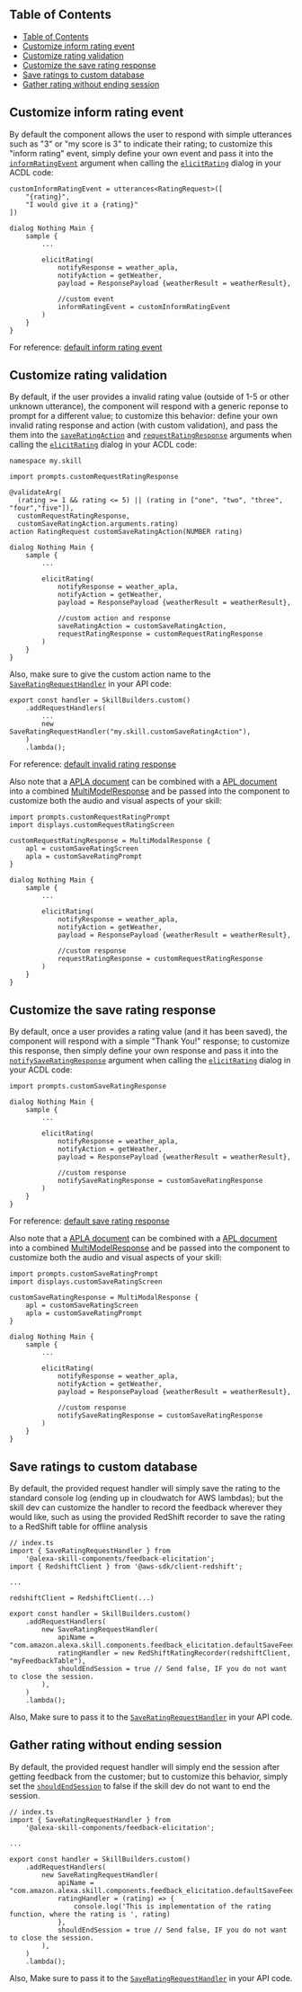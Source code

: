 ## Table of Contents

- [Table of Contents](#table-of-contents)
- [Customize inform rating event](#customize-inform-rating-event)
- [Customize rating validation](#customize-rating-validation)
- [Customize the save rating response](#customize-the-save-rating-response)
- [Save ratings to custom database](#save-ratings-to-custom-database)
- [Gather rating without ending session](#gather-rating-without-ending-session)

## Customize inform rating event
By default the component allows the user to respond with simple utterances such as "3" or "my score is 3" to indicate their rating; to customize this "inform rating" event, simply define your own event and pass it into the [`informRatingEvent`](./REFERENCE.md#arguments) argument when calling the [`elicitRating`](./docs/REFERENCE.md#elicitrating) dialog in your ACDL code:

```
customInformRatingEvent = utterances<RatingRequest>([
    "{rating}",
    "I would give it a {rating}"
])

dialog Nothing Main {
    sample {
        ...

        elicitRating(
            notifyResponse = weather_apla, 
            notifyAction = getWeather, 
            payload = ResponsePayload {weatherResult = weatherResult},

            //custom event
            informRatingEvent = customInformRatingEvent
        )
    }
}
```

For reference: [default inform rating event](../src/feedback.acdl#28-33)

## Customize rating validation
By default, if the user provides a invalid rating value (outside of 1-5 or other unknown utterance), the component will respond with a generic reponse to prompt for a different value; to customize this behavior: define your own invalid rating response and action (with custom validation), and pass the them into the [`saveRatingAction`](./REFERENCE.md#arguments) and [`requestRatingResponse`](./REFERENCE.md#arguments) arguments when calling the [`elicitRating`](./docs/REFERENCE.md#elicitrating) dialog in your ACDL code:

```
namespace my.skill

import prompts.customRequestRatingResponse

@validateArg(
  (rating >= 1 && rating <= 5) || (rating in ["one", "two", "three", "four","five"]), 
  customRequestRatingResponse, 
  customSaveRatingAction.arguments.rating)
action RatingRequest customSaveRatingAction(NUMBER rating)

dialog Nothing Main {
    sample {
        ...

        elicitRating(
            notifyResponse = weather_apla, 
            notifyAction = getWeather, 
            payload = ResponsePayload {weatherResult = weatherResult},

            //custom action and response
            saveRatingAction = customSaveRatingAction,
            requestRatingResponse = customRequestRatingResponse
        )
    }
}
```

Also, make sure to give the custom action name to the [`SaveRatingRequestHandler`](./docs/REFERENCE.md#saveratingrequesthandler) in your API code:

```
export const handler = SkillBuilders.custom()
    .addRequestHandlers(
        ...
        new SaveRatingRequestHandler("my.skill.customSaveRatingAction"),
    )
    .lambda();
```

For reference: [default invalid rating response](../response/prompts/invalidrating/document.json)

Also note that a [APLA document](https://developer.amazon.com/en-US/docs/alexa/alexa-presentation-language/apla-interface.html) can be combined with a [APL document](https://developer.amazon.com/en-US/docs/alexa/alexa-design/apl.html) into a combined [MultiModelResponse](https://developer.amazon.com/en-US/docs/alexa/conversations/acdl-using-responses.html#create-apla-apl-files) and be passed into the component to customize both the audio and visual aspects of your skill:

```
import prompts.customRequestRatingPrompt
import displays.customRequestRatingScreen

customRequestRatingResponse = MultiModalResponse {
    apl = customSaveRatingScreen
    apla = customSaveRatingPrompt
}

dialog Nothing Main {
    sample {
        ...

        elicitRating(
            notifyResponse = weather_apla, 
            notifyAction = getWeather, 
            payload = ResponsePayload {weatherResult = weatherResult},

            //custom response
            requestRatingResponse = customRequestRatingResponse
        )
    }
}
```

## Customize the save rating response
By default, once a user provides a rating value (and it has been saved), the component will respond with a simple "Thank You!" response; to customize this response, then simply define your own response and pass it into the [`notifySaveRatingResponse`](./REFERENCE.md#arguments) argument when calling the [`elicitRating`](./docs/REFERENCE.md#elicitrating) dialog in your ACDL code:

```
import prompts.customSaveRatingResponse

dialog Nothing Main {
    sample {
        ...

        elicitRating(
            notifyResponse = weather_apla, 
            notifyAction = getWeather, 
            payload = ResponsePayload {weatherResult = weatherResult},

            //custom response
            notifySaveRatingResponse = customSaveRatingResponse
        )
    }
}
```

For reference: [default save rating response](../response/prompts/notifysaverating/document.json)

Also note that a [APLA document](https://developer.amazon.com/en-US/docs/alexa/alexa-presentation-language/apla-interface.html) can be combined with a [APL document](https://developer.amazon.com/en-US/docs/alexa/alexa-design/apl.html) into a combined [MultiModelResponse](https://developer.amazon.com/en-US/docs/alexa/conversations/acdl-using-responses.html#create-apla-apl-files) and be passed into the component to customize both the audio and visual aspects of your skill:

```
import prompts.customSaveRatingPrompt
import displays.customSaveRatingScreen

customSaveRatingResponse = MultiModalResponse {
    apl = customSaveRatingScreen
    apla = customSaveRatingPrompt
}

dialog Nothing Main {
    sample {
        ...

        elicitRating(
            notifyResponse = weather_apla, 
            notifyAction = getWeather, 
            payload = ResponsePayload {weatherResult = weatherResult},

            //custom response
            notifySaveRatingResponse = customSaveRatingResponse
        )
    }
}
```

## Save ratings to custom database

By default, the provided request handler will simply save the rating to the standard console log (ending up in cloudwatch for AWS lambdas); but the skill dev can customize the handler to record the feedback wherever they would like, such as using the provided RedShift recorder to save the rating to a RedShift table for offline analysis

```
// index.ts
import { SaveRatingRequestHandler } from 
    '@alexa-skill-components/feedback-elicitation';
import { RedshiftClient } from '@aws-sdk/client-redshift';

...

redshiftClient = RedshiftClient(...)

export const handler = SkillBuilders.custom()
    .addRequestHandlers(
        new SaveRatingRequestHandler(
            apiName = "com.amazon.alexa.skill.components.feedback_elicitation.defaultSaveFeedbackAction",
            ratingHandler = new RedShiftRatingRecorder(redshiftClient, "myFeedbackTable"),
            shouldEndSession = true // Send false, IF you do not want to close the session.
        ),
    )
    .lambda();
```
Also, Make sure to pass it to the [`SaveRatingRequestHandler`](./docs/REFERENCE.md#saveratingrequesthandler) in your API code.

## Gather rating without ending session

By default, the provided request handler will simply end the session after getting feedback from the customer; but to customize this behavior, simply set the [`shouldEndSession`](./REFERENCE.md#shouldEndSession) to false if the skill dev do not want to end the session.

```
// index.ts
import { SaveRatingRequestHandler } from 
    '@alexa-skill-components/feedback-elicitation';

...

export const handler = SkillBuilders.custom()
    .addRequestHandlers(
        new SaveRatingRequestHandler(
            apiName = "com.amazon.alexa.skill.components.feedback_elicitation.defaultSaveFeedbackAction",
            ratingHandler = (rating) => {
                console.log('This is implementation of the rating function, where the rating is ', rating)
            },
            shouldEndSession = true // Send false, IF you do not want to close the session.
        ),
    )
    .lambda();
```
Also, Make sure to pass it to the [`SaveRatingRequestHandler`](./docs/REFERENCE.md#saveratingrequesthandler) in your API code.